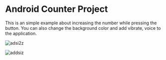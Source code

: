 # Android Counter Project

This is an simple example about increasing the number while pressing the button. You can also change the background color and add vibrate, voice to the application.

![adsi2z](https://user-images.githubusercontent.com/23746859/38320842-fce3ab8a-3835-11e8-8b65-5b18a9d352b5.png)

![addsiz](https://user-images.githubusercontent.com/23746859/38320863-095c4002-3836-11e8-99aa-bded9ebaf987.png)
